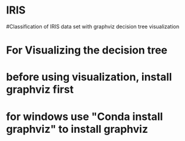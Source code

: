 # IRIS
#Classification of IRIS data set with graphviz decision tree visualization

# For Visualizing the decision tree
# before using visualization, install graphviz first
# for windows use "Conda install graphviz" to install graphviz
